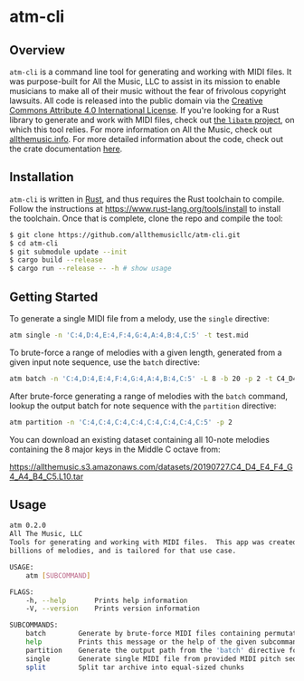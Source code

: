# atm-cli

## Overview

`atm-cli` is a command line tool for generating and working with MIDI files. It was purpose-built for
All the Music, LLC to assist in its mission to enable musicians to make all of their music
without the fear of frivolous copyright lawsuits. All code is released into the public domain
via the [Creative Commons Attribute 4.0 International License](http://creativecommons.org/licenses/by/4.0/).
If you're looking for a Rust library to generate and work with MIDI files, check out
[the `libatm` project](https://github.com/allthemusicllc/libatm), on which this tool relies. For
more information on All the Music, check out [allthemusic.info](http://allthemusic.info).  For more detailed
information about the code, check out the crate documentation [here](https://allthemusicllc.github.io/atm-cli/atm/index.html).

## Installation

`atm-cli` is written in [Rust](https://www.rust-lang.org/), and thus requires the Rust toolchain to compile.  Follow the instructions at <https://www.rust-lang.org/tools/install> to install the toolchain.  Once that is complete, clone the repo and compile the tool:

```bash
$ git clone https://github.com/allthemusicllc/atm-cli.git
$ cd atm-cli
$ git submodule update --init
$ cargo build --release
$ cargo run --release -- -h # show usage
```

## Getting Started

To generate a single MIDI file from a melody, use the `single` directive:

```bash
atm single -n 'C:4,D:4,E:4,F:4,G:4,A:4,B:4,C:5' -t test.mid
```

To brute-force a range of melodies with a given length, generated from a given input note sequence, use the `batch` directive:

```bash
atm batch -n 'C:4,D:4,E:4,F:4,G:4,A:4,B:4,C:5' -L 8 -b 20 -p 2 -t C4_D4_E4_F4_G4_A4_B4_C5.tar
```

After brute-force generating a range of melodies with the `batch` command, lookup the output batch for note sequence with the `partition` directive:

```bash
atm partition -n 'C:4,C:4,C:4,C:4,C:4,C:4,C:4,C:5' -p 2
```

You can download an existing dataset containing all 10-note melodies containing the 8 major keys in the Middle C octave from:

https://allthemusic.s3.amazonaws.com/datasets/20190727.C4_D4_E4_F4_G4_A4_B4_C5.L10.tar

## Usage

```bash
atm 0.2.0
All The Music, LLC
Tools for generating and working with MIDI files.  This app was created as part of an effort to generate by brute-force
billions of melodies, and is tailored for that use case.

USAGE:
    atm [SUBCOMMAND]

FLAGS:
    -h, --help       Prints help information
    -V, --version    Prints version information

SUBCOMMANDS:
    batch        Generate by brute-force MIDI files containing permutations of a sequence of MIDI pitches
    help         Prints this message or the help of the given subcommand(s)
    partition    Generate the output path from the 'batch' directive for a given MIDI pitch sequence
    single       Generate single MIDI file from provided MIDI pitch sequence
    split        Split tar archive into equal-sized chunks
```
